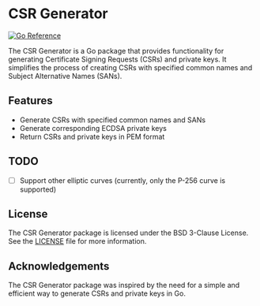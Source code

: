 # CSR Generator

[![Go Reference](https://pkg.go.dev/badge/github.com/H0llyW00dzZ/csr-generator/csr.svg)](https://pkg.go.dev/github.com/H0llyW00dzZ/csr-generator/csr)

The CSR Generator is a Go package that provides functionality for generating Certificate Signing Requests (CSRs) and private keys. It simplifies the process of creating CSRs with specified common names and Subject Alternative Names (SANs).

## Features

- Generate CSRs with specified common names and SANs
- Generate corresponding ECDSA private keys
- Return CSRs and private keys in PEM format

## TODO

- [ ] Support other elliptic curves (currently, only the P-256 curve is supported)

## License

The CSR Generator package is licensed under the BSD 3-Clause License. See the [LICENSE](LICENSE) file for more information.

## Acknowledgements

The CSR Generator package was inspired by the need for a simple and efficient way to generate CSRs and private keys in Go.

